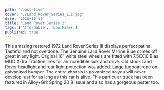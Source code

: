 ```yaml
---
path: "/post-five"
cover: "./Land_Rover_Series_III.jpg"
date: "2018-10-19"
title: "Land Rover Series 3"
tags: ['Affordable', 'Low Miles']
published: true
---
```

This amazing restored 1972 Land Rover Series III displays perfect patina. Tasteful and not overdone. The Genuine Land Rover Marine Blue comes off great in any light. Original 16” white steel wheels are fitted with 7.50X16 Bias MUD X-Tra Traction tires for an incredible look and drive. Old stock Land Rover headlight and rear light protection was added. Large tugboat rope on galvanized bumper. The entire chassis is galvanized so you will never develop rust for as long as this car is alive. This particular truck has been featured in Alloy+Grit Spring 2018 Issue and also has a gorgeous poster too.